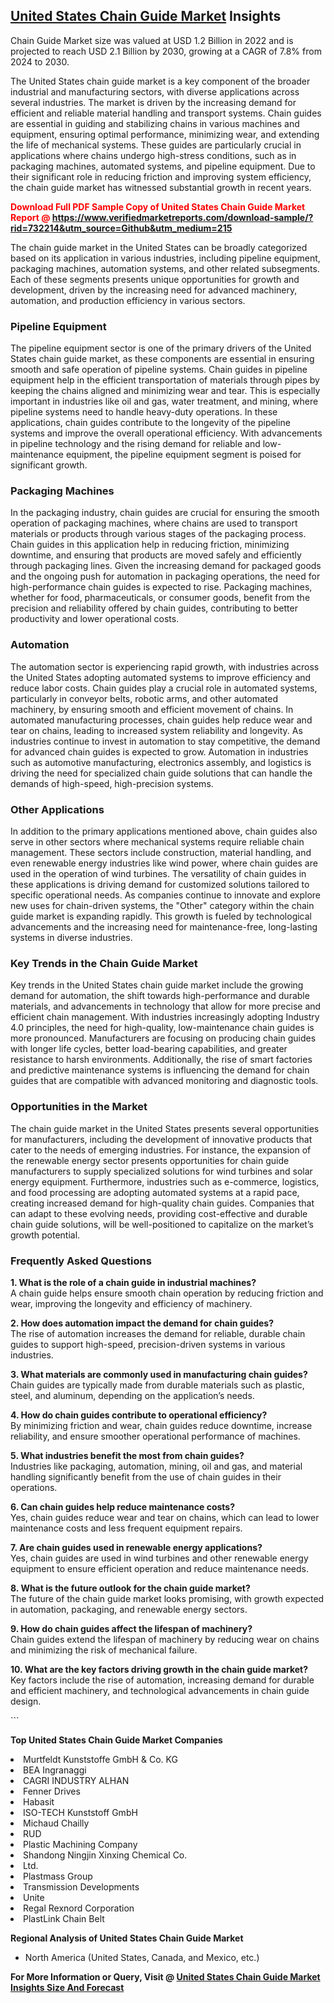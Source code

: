 <h2><a href="https://www.verifiedmarketreports.com/download-sample/?rid=732214&amp;utm_source=Github&amp;utm_medium=215" target="_blank">United States Chain Guide Market</a> Insights</h2><p>Chain Guide Market size was valued at USD 1.2 Billion in 2022 and is projected to reach USD 2.1 Billion by 2030, growing at a CAGR of 7.8% from 2024 to 2030.</p><p><p>The United States chain guide market is a key component of the broader industrial and manufacturing sectors, with diverse applications across several industries. The market is driven by the increasing demand for efficient and reliable material handling and transport systems. Chain guides are essential in guiding and stabilizing chains in various machines and equipment, ensuring optimal performance, minimizing wear, and extending the life of mechanical systems. These guides are particularly crucial in applications where chains undergo high-stress conditions, such as in packaging machines, automated systems, and pipeline equipment. Due to their significant role in reducing friction and improving system efficiency, the chain guide market has witnessed substantial growth in recent years. <strong><p><span class=""><span style="color: #ff0000;"><strong>Download Full PDF Sample Copy of United States Chain Guide Market Report</strong> @ </span><a href="https://www.verifiedmarketreports.com/download-sample/?rid=732214&amp;utm_source=Github&amp;utm_medium=215" target="_blank">https://www.verifiedmarketreports.com/download-sample/?rid=732214&amp;utm_source=Github&amp;utm_medium=215</a></span></p></strong></p><p>The chain guide market in the United States can be broadly categorized based on its application in various industries, including pipeline equipment, packaging machines, automation systems, and other related subsegments. Each of these segments presents unique opportunities for growth and development, driven by the increasing need for advanced machinery, automation, and production efficiency in various sectors.</p><h3>Pipeline Equipment</h3><p>The pipeline equipment sector is one of the primary drivers of the United States chain guide market, as these components are essential in ensuring smooth and safe operation of pipeline systems. Chain guides in pipeline equipment help in the efficient transportation of materials through pipes by keeping the chains aligned and minimizing wear and tear. This is especially important in industries like oil and gas, water treatment, and mining, where pipeline systems need to handle heavy-duty operations. In these applications, chain guides contribute to the longevity of the pipeline systems and improve the overall operational efficiency. With advancements in pipeline technology and the rising demand for reliable and low-maintenance equipment, the pipeline equipment segment is poised for significant growth.</p><h3>Packaging Machines</h3><p>In the packaging industry, chain guides are crucial for ensuring the smooth operation of packaging machines, where chains are used to transport materials or products through various stages of the packaging process. Chain guides in this application help in reducing friction, minimizing downtime, and ensuring that products are moved safely and efficiently through packaging lines. Given the increasing demand for packaged goods and the ongoing push for automation in packaging operations, the need for high-performance chain guides is expected to rise. Packaging machines, whether for food, pharmaceuticals, or consumer goods, benefit from the precision and reliability offered by chain guides, contributing to better productivity and lower operational costs.</p><h3>Automation</h3><p>The automation sector is experiencing rapid growth, with industries across the United States adopting automated systems to improve efficiency and reduce labor costs. Chain guides play a crucial role in automated systems, particularly in conveyor belts, robotic arms, and other automated machinery, by ensuring smooth and efficient movement of chains. In automated manufacturing processes, chain guides help reduce wear and tear on chains, leading to increased system reliability and longevity. As industries continue to invest in automation to stay competitive, the demand for advanced chain guides is expected to grow. Automation in industries such as automotive manufacturing, electronics assembly, and logistics is driving the need for specialized chain guide solutions that can handle the demands of high-speed, high-precision systems.</p><h3>Other Applications</h3><p>In addition to the primary applications mentioned above, chain guides also serve in other sectors where mechanical systems require reliable chain management. These sectors include construction, material handling, and even renewable energy industries like wind power, where chain guides are used in the operation of wind turbines. The versatility of chain guides in these applications is driving demand for customized solutions tailored to specific operational needs. As companies continue to innovate and explore new uses for chain-driven systems, the "Other" category within the chain guide market is expanding rapidly. This growth is fueled by technological advancements and the increasing need for maintenance-free, long-lasting systems in diverse industries.</p><h3>Key Trends in the Chain Guide Market</h3><p>Key trends in the United States chain guide market include the growing demand for automation, the shift towards high-performance and durable materials, and advancements in technology that allow for more precise and efficient chain management. With industries increasingly adopting Industry 4.0 principles, the need for high-quality, low-maintenance chain guides is more pronounced. Manufacturers are focusing on producing chain guides with longer life cycles, better load-bearing capabilities, and greater resistance to harsh environments. Additionally, the rise of smart factories and predictive maintenance systems is influencing the demand for chain guides that are compatible with advanced monitoring and diagnostic tools.</p><h3>Opportunities in the Market</h3><p>The chain guide market in the United States presents several opportunities for manufacturers, including the development of innovative products that cater to the needs of emerging industries. For instance, the expansion of the renewable energy sector presents opportunities for chain guide manufacturers to supply specialized solutions for wind turbines and solar energy equipment. Furthermore, industries such as e-commerce, logistics, and food processing are adopting automated systems at a rapid pace, creating increased demand for high-quality chain guides. Companies that can adapt to these evolving needs, providing cost-effective and durable chain guide solutions, will be well-positioned to capitalize on the market’s growth potential.</p><h3>Frequently Asked Questions</h3><p><strong>1. What is the role of a chain guide in industrial machines?</strong><br>A chain guide helps ensure smooth chain operation by reducing friction and wear, improving the longevity and efficiency of machinery.</p><p><strong>2. How does automation impact the demand for chain guides?</strong><br>The rise of automation increases the demand for reliable, durable chain guides to support high-speed, precision-driven systems in various industries.</p><p><strong>3. What materials are commonly used in manufacturing chain guides?</strong><br>Chain guides are typically made from durable materials such as plastic, steel, and aluminum, depending on the application’s needs.</p><p><strong>4. How do chain guides contribute to operational efficiency?</strong><br>By minimizing friction and wear, chain guides reduce downtime, increase reliability, and ensure smoother operational performance of machines.</p><p><strong>5. What industries benefit the most from chain guides?</strong><br>Industries like packaging, automation, mining, oil and gas, and material handling significantly benefit from the use of chain guides in their operations.</p><p><strong>6. Can chain guides help reduce maintenance costs?</strong><br>Yes, chain guides reduce wear and tear on chains, which can lead to lower maintenance costs and less frequent equipment repairs.</p><p><strong>7. Are chain guides used in renewable energy applications?</strong><br>Yes, chain guides are used in wind turbines and other renewable energy equipment to ensure efficient operation and reduce maintenance needs.</p><p><strong>8. What is the future outlook for the chain guide market?</strong><br>The future of the chain guide market looks promising, with growth expected in automation, packaging, and renewable energy sectors.</p><p><strong>9. How do chain guides affect the lifespan of machinery?</strong><br>Chain guides extend the lifespan of machinery by reducing wear on chains and minimizing the risk of mechanical failure.</p><p><strong>10. What are the key factors driving growth in the chain guide market?</strong><br>Key factors include the rise of automation, increasing demand for durable and efficient machinery, and technological advancements in chain guide design.</p>```</p><p><strong>Top United States Chain Guide Market Companies</strong></p><div data-test-id=""><p><li>Murtfeldt Kunststoffe GmbH & Co. KG</li><li> BEA Ingranaggi</li><li> CAGRI INDUSTRY ALHAN</li><li> Fenner Drives</li><li> Habasit</li><li> ISO-TECH Kunststoff GmbH</li><li> Michaud Chailly</li><li> RUD</li><li> Plastic Machining Company</li><li> Shandong Ningjin Xinxing Chemical Co.</li><li> Ltd.</li><li> Plastmass Group</li><li> Transmission Developments</li><li> Unite</li><li> Regal Rexnord Corporation</li><li> PlastLink Chain Belt</li></p><div><strong>Regional Analysis of&nbsp;United States Chain Guide Market</strong></div><ul><li dir="ltr"><p dir="ltr">North America&nbsp;(United States, Canada, and Mexico, etc.)</p></li></ul><p><strong>For More Information or Query, Visit @&nbsp;</strong><strong><a href="https://www.verifiedmarketreports.com/product/chain-guide-market/?utm_source=Github&amp;utm_medium=215" target="_blank">United States Chain Guide Market Insights Size And Forecast</a></strong></p></div>
